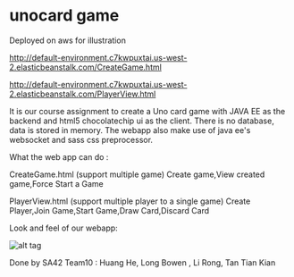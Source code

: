 # unocard game 

Deployed on aws for illustration

http://default-environment.c7kwpuxtai.us-west-2.elasticbeanstalk.com/CreateGame.html

http://default-environment.c7kwpuxtai.us-west-2.elasticbeanstalk.com/PlayerView.html

It is our course assignment to create a Uno card game with JAVA EE as the backend and html5 chocolatechip ui as the client.
There is no database, data is stored in memory.
The webapp also make use of java ee's websocket and sass css preprocessor.

What the web app can do :

CreateGame.html (support multiple game)
Create game,View created game,Force Start a Game

PlayerView.html (support multiple player to a single game)
Create Player,Join Game,Start Game,Draw Card,Discard Card


Look and feel of our webapp:


![alt tag](http://i.imgur.com/4BKYdiw.png?1)

Done by SA42 Team10 : Huang He, Long Bowen , Li Rong, Tan Tian Kian
